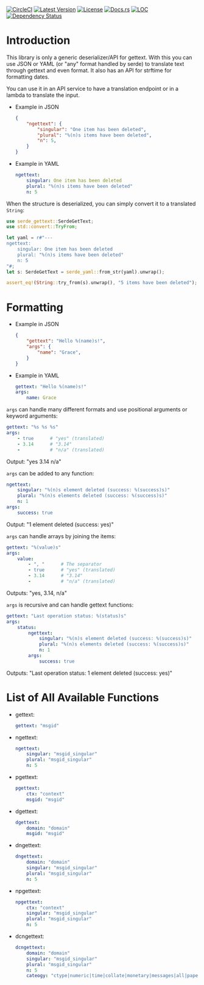[![CircleCI](https://circleci.com/gh/cecton/serde-gettext.svg?style=svg)](https://circleci.com/gh/cecton/serde-gettext)
[![Latest Version](https://img.shields.io/crates/v/serde-gettext.svg)](https://crates.io/crates/serde-gettext)
[![License](https://img.shields.io/badge/license-MIT-blue.svg)](http://opensource.org/licenses/MIT)
[![Docs.rs](https://docs.rs/serde-gettext/badge.svg)](https://docs.rs/serde-gettext)
[![LOC](https://tokei.rs/b1/github/cecton/serde-gettext)](https://github.com/cecton/serde-gettext)
[![Dependency Status](https://deps.rs/repo/github/cecton/serde-gettext/status.svg)](https://deps.rs/repo/github/cecton/serde-gettext)

Introduction
============

This library is only a generic deserializer/API for gettext. With this you can
use JSON or YAML (or "any" format handled by serde) to translate text through
gettext and even format. It also has an API for strftime for formatting dates.

You can use it in an API service to have a translation endpoint or in a lambda
to translate the input.

 *  Example in JSON

    ```json
    {
        "ngettext": {
            "singular": "One item has been deleted",
            "plural": "%(n)s items have been deleted",
            "n": 5,
        }
    }
    ```

 *  Example in YAML

    ```yaml
    ngettext:
        singular: One item has been deleted
        plural: "%(n)s items have been deleted"
        n: 5
    ```

When the structure is deserialized, you can simply convert it to a translated
`String`:

```rust
use serde_gettext::SerdeGetText;
use std::convert::TryFrom;

let yaml = r#"---
ngettext:
    singular: One item has been deleted
    plural: "%(n)s items have been deleted"
    n: 5
"#;
let s: SerdeGetText = serde_yaml::from_str(yaml).unwrap();

assert_eq!(String::try_from(s).unwrap(), "5 items have been deleted");
```

Formatting
==========

 *  Example in JSON

    ```json
    {
        "gettext": "Hello %(name)s!",
        "args": {
            "name": "Grace",
        }
    }
    ```

 *  Example in YAML

    ```yaml
    gettext: "Hello %(name)s!"
    args:
        name: Grace
    ```

`args` can handle many different formats and use positional arguments or
keyword arguments:

```yaml
gettext: "%s %s %s"
args:
    - true      # "yes" (translated)
    - 3.14      # "3.14"
    -           # "n/a" (translated)
```

Output: "yes 3.14 n/a"

`args` can be added to any function:

```yaml
ngettext:
    singular: "%(n)s element deleted (success: %(success)s)"
    plural: "%(n)s elements deleted (success: %(success)s)"
    n: 1
args:
    success: true
```

Output: "1 element deleted (success: yes)"

`args` can handle arrays by joining the items:

```yaml
gettext: "%(value)s"
args:
    value:
        - ", "      # The separator
        - true      # "yes" (translated)
        - 3.14      # "3.14"
        -           # "n/a" (translated)
```

Outputs: "yes, 3.14, n/a"

`args` is recursive and can handle gettext functions:

```yaml
gettext: "Last operation status: %(status)s"
args:
    status:
        ngettext:
            singular: "%(n)s element deleted (success: %(success)s)"
            plural: "%(n)s elements deleted (success: %(success)s)"
            n: 1
        args:
            success: true
```

Outputs: "Last operation status: 1 element deleted (success: yes)"

List of All Available Functions
===============================

 *  gettext:

    ```yaml
    gettext: "msgid"
    ```

 *  ngettext:

    ```yaml
    ngettext:
        singular: "msgid_singular"
        plural: "msgid_singular"
        n: 5
    ```

 *  pgettext:

    ```yaml
    pgettext:
        ctx: "context"
        msgid: "msgid"
    ```

 *  dgettext:

    ```yaml
    dgettext:
        domain: "domain"
        msgid: "msgid"
    ```

 *  dngettext:

    ```yaml
    dngettext:
        domain: "domain"
        singular: "msgid_singular"
        plural: "msgid_singular"
        n: 5
    ```

 *  npgettext:

    ```yaml
    npgettext:
        ctx: "context"
        singular: "msgid_singular"
        plural: "msgid_singular"
        n: 5
    ```

 *  dcngettext:

    ```yaml
    dcngettext:
        domain: "domain"
        singular: "msgid_singular"
        plural: "msgid_singular"
        n: 5
        cateogy: "ctype|numeric|time|collate|monetary|messages|all|paper|name|address|telephone|measurement|identification"
    ```
